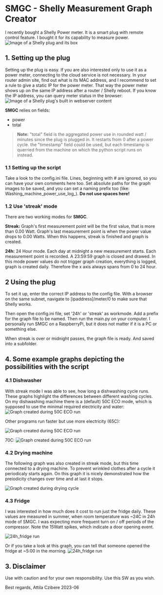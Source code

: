 # SMGC - Shelly Measurement Graph Creator
I recently bought a Shelly Power meter. It is a smart plug with remote control feature. I bought it for its capability to measure power. 
![Image of a Shelly plug and its box](/resources/Shelly_img.png)

## 1. Setting up the plug
Setting up the plug is easy. If you are also interested only to use it as a power meter, connecting to the cloud service is not necessary. In your router admin site, find out what is its MAC address, and I recommend to set a rule to give a static IP for the power meter. That way the power meter shows up on the same IP address after a router / Shelly reboot. 
If you know the IP address, you can query meter status in the browser: 
![Image of a Shelly plug's built in webserver content](/resources/meter.png)

**SMGC** relies on fields: 
- power
- total
> **Note:** "total" field is the aggregated power use in rounded watt / minutes since the plug is plugged in. It restarts from 0 after a power cycle. 
> the "timestamp" field could be used, but each timestamp is querried from the machine on which the python script runs on instead. 

### 1.1 Setting up the script
Take a look to the config.ini file. Lines, beginning with # are ignored, so you can have your own comments here too. Set absolute paths for the graph images to be saved, and you can set a naming prefix too (like: Washing_machine_power_use_log_). **Do not use spaces here!**

### 1.2 Use 'streak' mode
There are two working modes for **SMGC**. 

**Streak:** Graph's first measurement point will be the first value, that is more than 0.00 Watt. Graph's last measurement point is when the power value drops to 0.00 Watts. When this happens, streak is finished and graph is created. 

**24h:** 24 Hour mode. Each day at midnight a new measurement starts. Each measurement point is recorded. A 23:59:59 graph is closed and drawed. In this mode power values do not trigger graph creation, everything is logged, graph is created daily. Therefore the x axis always spans from 0 to 24 hour. 

## 2 Using the plug
To set it up, enter the correct IP address to the config file. With a browser on the same subnet, navigate to [ipaddress]/meter/0 to make sure that Shelly works. 

Then open the config.ini file, set '24h' or 'streak' as workmode. Add a prefix for the graph file to be named. Then run the main.py on your computer. I personally run SMGC on a RaspberryPi, but it does not matter if it is a PC or something else. 

When streak is over or midnight passes, the graph file is ready. And saved into a subfolder. 

## 4. Some example graphs depicting the possibilities with the script
### 4.1 Dishwasher
With streak mode I was able to see, how long a dishwashing cycle runs. These graphs highlight the differences between different washing cycles. On my dishwashing machine there is a (default) 50C ECO mode, which is supposed to use the minimal required electricity and water: 
![Graph created during 50C ECO run](/resources/50CECO.png)

Other programs run faster but use more electricity (65C): 

![Graph created during 50C ECO run](/resources/65C.png)

70C: 
![Graph created during 50C ECO run](/resources/70C.png)

### 4.2 Drying machine
The following graph was also created in streak mode, but this time connected to a drying machine. To prevent wrinkled clothes after a cycle it periodicaly starts again. On this graph it is nicely demonstrated how the preiodicity changes over time and at last it stops. 

![Graph created during drying cycle](/resources/Drying_machine.png)

### 4.3 Fridge
I was interested in how much does it cost to run just the fridge daily. These values are measured in summer, when room temperature was ~24C in 24h mode of SMGC. I was expecting more frequent turn on / off periods of the compressor. Note the 15Watt spikes, which indicate a door opening event. 


![24h_fridge run](/resources/Fridge.png)

Or if you take a look at this graph, you can tell that someone opened the fridge at ~5:00 in the morning. 
![24h_fridge run](/resources/Fridge2.png)


## 3. Disclaimer
Use with caution and for your own responsibility. Use this SW as you wish. 


Best regards, 
Attila Czibere
2023-06

